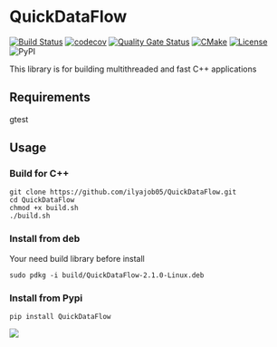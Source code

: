 # QuickDataFlow

[![Build Status](https://travis-ci.com/ilyajob05/QuickDataFlow.svg?branch=main)](https://travis-ci.com/ilyajob05/QuickDataFlow)
[![codecov](https://codecov.io/gh/ilyajob05/QuickDataFlow/branch/main/graph/badge.svg?token=T2M14V6SK8)](https://codecov.io/gh/ilyajob05/QuickDataFlow)
[![Quality Gate Status](https://sonarcloud.io/api/project_badges/measure?project=ilyajob05_QickDataFlow&metric=alert_status)](https://sonarcloud.io/dashboard?id=ilyajob05_QickDataFlow)
[![CMake](https://github.com/ilyajob05/QuickDataFlow/actions/workflows/cmake.yml/badge.svg)](https://github.com/ilyajob05/QuickDataFlow/actions/workflows/cmake.yml)
[![License](https://img.shields.io/badge/license-MIT-blue.svg)](https://raw.githubusercontent.com/ilyajob05/QuickDataFlow/main/LICENSE)
![PyPI](https://img.shields.io/pypi/v/QuickDataFlow?label=pypi%20QuickDataFlow)
<!--- ![PyPI - Downloads](https://img.shields.io/pypi/dm/QuickDataFlow)
--->

This library is for building multithreaded and fast C++ applications

## Requirements
gtest

## Usage
### Build for C++
```
git clone https://github.com/ilyajob05/QuickDataFlow.git
cd QuickDataFlow
chmod +x build.sh
./build.sh
```
### Install from deb
Your need build library before install
```
sudo pdkg -i build/QuickDataFlow-2.1.0-Linux.deb
```

### Install from Pypi
```
pip install QuickDataFlow
```

![](./output.png)
